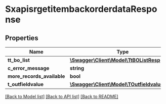 # SxapisrgetitembackorderdataResponse

## Properties
Name | Type | Description | Notes
------------ | ------------- | ------------- | -------------
**tt_bo_list** | [**\Swagger\Client\Model\TtBOListResp**](TtBOListResp.md) |  | [optional] 
**c_error_message** | **string** |  | [optional] 
**more_records_available** | **bool** |  | [optional] 
**t_outfieldvalue** | [**\Swagger\Client\Model\TOutfieldvalueResp**](TOutfieldvalueResp.md) |  | [optional] 

[[Back to Model list]](../README.md#documentation-for-models) [[Back to API list]](../README.md#documentation-for-api-endpoints) [[Back to README]](../README.md)


